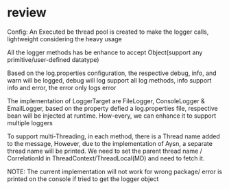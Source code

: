 # review

Config: An Executed be thread pool is created to make the logger calls, lightweight considering the heavy usage
 
All the logger methods has be enhance to accept Object(support any primitive/user-defined datatype)

Based on the log.properties configuration, the respective debug, info, and warn will be logged, debug will log support all log methods, info support info and error, the error only logs error
 
The implementation of LoggerTarget are FileLogger, ConsoleLogger & EmailLogger, based on the property defied a log.properties file, respective bean will be injected at runtime.
How-every, we can enhance it to support multiple loggers

To support multi-Threading, in each method, there is a Thread name added to the message, However, due to the implementation of Aysn, a separate thread name will be printed. We need to set the parent thread name / CorrelationId in ThreadContext/ThreadLocal(MD) and need to fetch it.

NOTE: The current implementation will not work for wrong package/ error is printed on the console if tried to get the logger object
